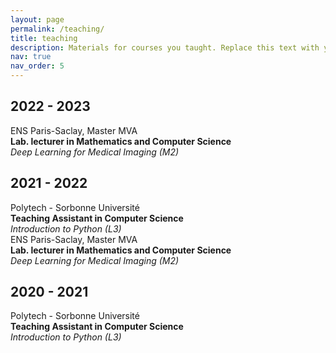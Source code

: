 ```yaml
---
layout: page
permalink: /teaching/
title: teaching
description: Materials for courses you taught. Replace this text with your description.
nav: true
nav_order: 5
---
```

<!-- #2023 -->
<div class="publications">
    <h2 class="year">2022 - 2023</h2>
        <div class="row">
            <div class="col-sm-3 abbr">
                ENS Paris-Saclay, Master MVA
            </div>
            <div class="col-sm-8">
                <div class="title"><b>Lab. lecturer in Mathematics and Computer Science</b></div>
                <em>Deep Learning for Medical Imaging (M2)</em>
            </div>
        </div>
</div>

<!-- #2022 -->
<div class="publications">
    <h2 class="year">2021 - 2022</h2>
        <div class="row">
            <div class="col-sm-3 abbr">
                Polytech - Sorbonne Université
            </div>
            <div class="col-sm-8">
                <div class="title"><b>Teaching Assistant in Computer Science</b></div>
               <em>Introduction to Python (L3)</em>
            </div>
        </div>
</div>
<div class="publications">
        <div class="row">
            <div class="col-sm-3 abbr">
                ENS Paris-Saclay, Master MVA
            </div>
            <div class="col-sm-8">
                <div class="title"><b>Lab. lecturer in Mathematics and Computer Science</b></div>
                <em>Deep Learning for Medical Imaging (M2)</em>
            </div>
        </div>
</div>

<!-- #2021 -->
<div class="publications">
    <h2 class="year">2020 - 2021</h2>
        <div class="row">
            <div class="col-sm-3 abbr">
                Polytech - Sorbonne Université
            </div>
            <div class="col-sm-8">
                <div class="title"><b>Teaching Assistant in Computer Science</b></div>
               <em>Introduction to Python (L3)</em>
            </div>
        </div>
</div>

